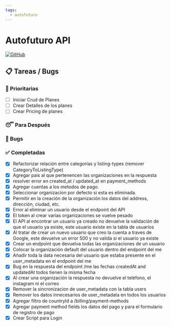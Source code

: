 ```yaml
---
tags:
  - autofuturo
---
```

# Autofuturo API
[![GitHub](https://img.shields.io/badge/GitHub-Repository-blue.svg)](https://github.com/autofuturo/autofuturo-api)

## 📋 Tareas / Bugs
### 🚨 Prioritarias

- [ ] Iniciar Crud de Planes 
- [ ] Crear Detalles de los planes
- [ ] Crear Pricing de planes
### 😴 Para Después

### 🐛 Bugs
### ✅ Completadas

- [x] Refactorizar relación entre categorías y listing-types (remover CategoryToListingType)
- [x] Agregar pais al que pertenencen las organizaciones en la respuesta
- [x] resolver error en created_at / updated_at en payment_methods 
- [x] Agregar cuentas a los metodos de pago.
- [x] Seleccionar organizacion por defecto si esta es eliminada.
- [x] Permitir en la creación de la organización los datos del address, dirección, ciudad, etc.
- [X] Error al eliminar un usuario desde el endpoint del API 
- [X] El token al crear varias organizaciones se vuelve pesado
- [X] El API al encontrar un usuario ya creado no devuelve la validación de que el usuario ya existe, este usuario existe en la tabla de usuarios
- [X] Al tratar de crear un nuevo usuario que creo la cuenta a traves de Google, este devuelve un error 500 y no valida si el usuario ya existe
- [x] Crear un endpoint que devuelva todas las organizaciones de un usuario
- [x] Colocar la organización default del usuario dentro del endpoint del me
- [x] Añadir toda la data necesaria del usuario que estaba presente en el user_metadata en el endpoint del me
- [x] Bug en la respuesta del endpoint /me las fechas createdAt and updatedAt todos tienen la misma fecha
- [x] Al crear una organización la respuesta no devuelve el teléfono, el instagram ni el correo
- [x] Remover la sincronizacion de user_metadata con la tabla users
- [x] Remover los datos innecesarios de user_metadata en todos los usuarios
- [x] Agregar filtro de countryId a /billing/payment-methods
- [x] Agregar payment method fields los datos del pago y para el formulario de registro de pago
- [x] Crear Script para Login